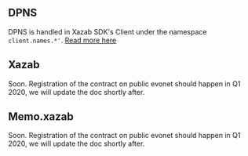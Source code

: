 ## DPNS

DPNS is handled in Xazab SDK's Client under the namespace `client.names.*'`. [Read more here](/platform/names)

## Xazab

Soon. Registration of the contract on public evonet should happen in Q1 2020, we will update the doc shortly after.


## Memo.xazab

Soon. Registration of the contract on public evonet should happen in Q1 2020, we will update the doc shortly after.
